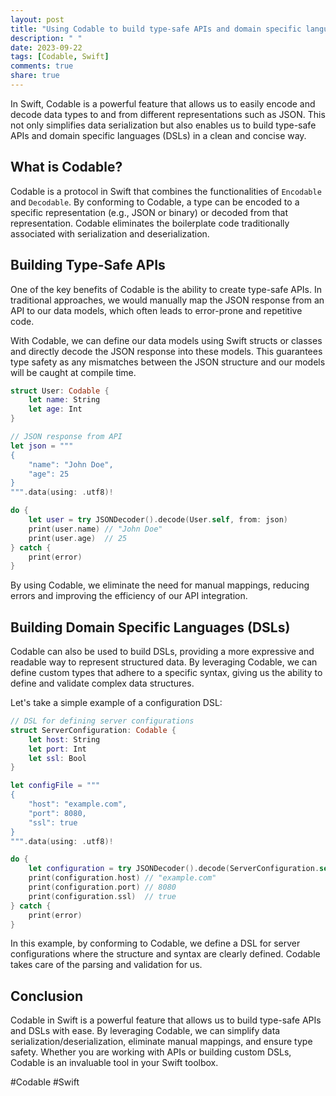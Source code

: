 ```yaml
---
layout: post
title: "Using Codable to build type-safe APIs and domain specific languages in Swift"
description: " "
date: 2023-09-22
tags: [Codable, Swift]
comments: true
share: true
---
```


In Swift, Codable is a powerful feature that allows us to easily encode and decode data types to and from different representations such as JSON. This not only simplifies data serialization but also enables us to build type-safe APIs and domain specific languages (DSLs) in a clean and concise way.

## What is Codable?

Codable is a protocol in Swift that combines the functionalities of `Encodable` and `Decodable`. By conforming to Codable, a type can be encoded to a specific representation (e.g., JSON or binary) or decoded from that representation. Codable eliminates the boilerplate code traditionally associated with serialization and deserialization.

## Building Type-Safe APIs

One of the key benefits of Codable is the ability to create type-safe APIs. In traditional approaches, we would manually map the JSON response from an API to our data models, which often leads to error-prone and repetitive code.

With Codable, we can define our data models using Swift structs or classes and directly decode the JSON response into these models. This guarantees type safety as any mismatches between the JSON structure and our models will be caught at compile time.

```swift
struct User: Codable {
    let name: String
    let age: Int
}

// JSON response from API
let json = """
{
    "name": "John Doe",
    "age": 25
}
""".data(using: .utf8)!

do {
    let user = try JSONDecoder().decode(User.self, from: json)
    print(user.name) // "John Doe"
    print(user.age)  // 25
} catch {
    print(error)
}
```
By using Codable, we eliminate the need for manual mappings, reducing errors and improving the efficiency of our API integration.

## Building Domain Specific Languages (DSLs)

Codable can also be used to build DSLs, providing a more expressive and readable way to represent structured data. By leveraging Codable, we can define custom types that adhere to a specific syntax, giving us the ability to define and validate complex data structures.

Let's take a simple example of a configuration DSL:

```swift
// DSL for defining server configurations
struct ServerConfiguration: Codable {
    let host: String
    let port: Int
    let ssl: Bool
}

let configFile = """
{
    "host": "example.com",
    "port": 8080,
    "ssl": true
}
""".data(using: .utf8)!

do {
    let configuration = try JSONDecoder().decode(ServerConfiguration.self, from: configFile)
    print(configuration.host) // "example.com"
    print(configuration.port) // 8080
    print(configuration.ssl)  // true
} catch {
    print(error)
}
```

In this example, by conforming to Codable, we define a DSL for server configurations where the structure and syntax are clearly defined. Codable takes care of the parsing and validation for us.

## Conclusion

Codable in Swift is a powerful feature that allows us to build type-safe APIs and DSLs with ease. By leveraging Codable, we can simplify data serialization/deserialization, eliminate manual mappings, and ensure type safety. Whether you are working with APIs or building custom DSLs, Codable is an invaluable tool in your Swift toolbox.

#Codable #Swift